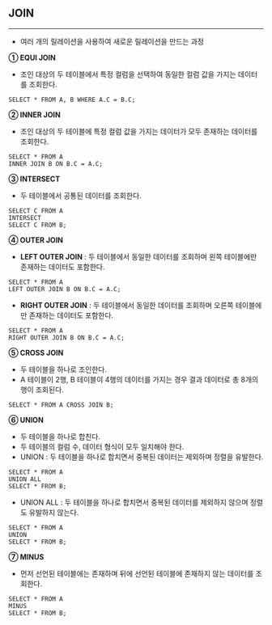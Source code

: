 ## **JOIN**

---

-   여러 개의 릴레이션을 사용하여 새로운 릴레이션을 만드는 과정

**① EQUI JOIN**

-   조인 대상의 두 테이블에서 특정 컬럼을 선택하여 동일한 컬럼 값을 가지는 데이터를 조회한다.

```
SELECT * FROM A, B WHERE A.C = B.C;
```

**② INNER JOIN**

-   조인 대상의 두 테이블에 특정 컬럼 값을 가지는 데이터가 모두 존재하는 데이터를 조회한다.

```
SELECT * FROM A
INNER JOIN B ON B.C = A.C;
```

**③ INTERSECT**

-   두 테이블에서 공통된 데이터를 조회한다.

```
SELECT C FROM A
INTERSECT
SELECT C FROM B;
```

**④ OUTER JOIN**

-   **LEFT OUTER JOIN** : 두 테이블에서 동일한 데이터를 조회하며 왼쪽 테이블에만 존재하는 데이터도 포함한다.

```
SELECT * FROM A
LEFT OUTER JOIN B ON B.C = A.C;
```

-   **RIGHT OUTER JOIN** : 두 테이블에서 동일한 데이터를 조회하며 오른쪽 테이블에만 존재하는 데이터도 포함한다.

```
SELECT * FROM A
RIGHT OUTER JOIN B ON B.C = A.C;
```

**⑤ CROSS JOIN**

-   두 테이블을 하나로 조인한다.
-   A 테이블이 2행, B 테이블이 4행의 데이터를 가지는 경우 결과 데이터로 총 8개의 행이 조회된다.

```
SELECT * FROM A CROSS JOIN B;
```

**⑥ UNION**

-   두 테이블을 하나로 합친다.
-   두 테이블의 컬럼 수, 데이터 형식이 모두 일치해야 한다.
-   UNION : 두 테이블을 하나로 합치면서 중복된 데이터는 제외하며 정렬을 유발한다.

```
SELECT * FROM A
UNION ALL
SELECT * FROM B;
```

-   UNION ALL : 두 테이블을 하나로 합치면서 중복된 데이터를 제외하지 않으며 정렬도 유발하지 않는다.

```
SELECT * FROM A
UNION
SELECT * FROM B;
```

**⑦ MINUS**

-   먼저 선언된 테이블에는 존재하며 뒤에 선언된 테이블에 존재하지 않는 데이터를 조회한다.

```
SELECT * FROM A
MINUS
SELECT * FROM B;
```